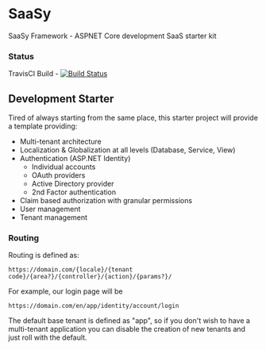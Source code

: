 # SaaSy
SaaSy Framework - ASPNET Core development SaaS starter kit

### Status
TravisCI Build - [![Build Status](https://travis-ci.org/agrothe/saasy.svg?branch=master)](https://travis-ci.org/agrothe/saasy)

## Development Starter
Tired of always starting from the same place, this starter project will provide a template providing:

* Multi-tenant architecture
* Localization & Globalization at all levels (Database, Service, View)
* Authentication (ASP.NET Identity)
  * Individual accounts
  * OAuth providers
  * Active Directory provider
  * 2nd Factor authentication
* Claim based authorization with granular permissions
* User management
* Tenant management

### Routing
Routing is defined as:

`https://domain.com/{locale}/{tenant code}/{area?}/{controller}/{action}/{params?}/`

For example, our login page will be

`https://domain.com/en/app/identity/account/login`

The default base tenant is defined as "app", so if you don't wish to have a multi-tenant application you can disable the creation of new tenants and just roll with the default.
